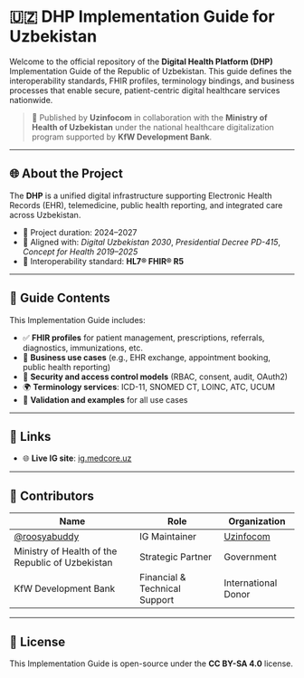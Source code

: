 # 🇺🇿 DHP Implementation Guide for Uzbekistan

Welcome to the official repository of the **Digital Health Platform (DHP)** Implementation Guide of the Republic of Uzbekistan. This guide defines the interoperability standards, FHIR profiles, terminology bindings, and business processes that enable secure, patient-centric digital healthcare services nationwide.

> 📌 Published by **Uzinfocom** in collaboration with the **Ministry of Health of Uzbekistan** under the national healthcare digitalization program supported by **KfW Development Bank**.


---

## 🌐 About the Project

The **DHP** is a unified digital infrastructure supporting Electronic Health Records (EHR), telemedicine, public health reporting, and integrated care across Uzbekistan.

* 📅 Project duration: 2024–2027
* 🧭 Aligned with: *Digital Uzbekistan 2030*, *Presidential Decree PD-415*, *Concept for Health 2019–2025*
* 🔗 Interoperability standard: **HL7® FHIR® R5**


---

## 📘 Guide Contents

This Implementation Guide includes:

* ✅ **FHIR profiles** for patient management, prescriptions, referrals, diagnostics, immunizations, etc.
* 🏥 **Business use cases** (e.g., EHR exchange, appointment booking, public health reporting)
* 🔐 **Security and access control models** (RBAC, consent, audit, OAuth2)
* 🌍 **Terminology services**: ICD-11, SNOMED CT, LOINC, ATC, UCUM
* 🧪 **Validation and examples** for all use cases


---

## 🔗 Links

* 🌐 **Live IG site**: [ig.medcore.uz](https://ig.medcore.uz)


---

## 👥 Contributors

| Name                                             | Role                          | Organization                      |
|--------------------------------------------------|-------------------------------|-----------------------------------|
| [@roosyabuddy](https://github.com/roosyabuddy)   | IG Maintainer                 | [Uzinfocom](https://uzinfocom.uz) |
| Ministry of Health of the Republic of Uzbekistan | Strategic Partner             | Government                        |
| KfW Development Bank                             | Financial & Technical Support | International Donor               |

---

## 📜 License

This Implementation Guide is open-source under the **CC BY-SA 4.0** license.